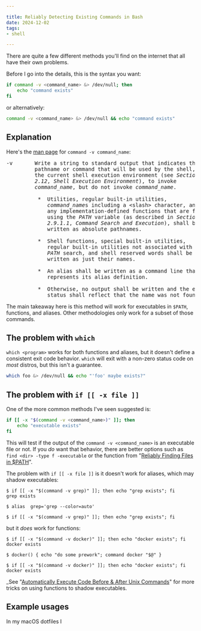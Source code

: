 ```yaml
---

title: Reliably Detecting Existing Commands in Bash
date: 2024-12-02
tags:
- shell

---
```


There are quite a few different methods you'll find on the internet that all have their own problems.

Before I go into the details, this is the syntax you want:

```bash
if command -v <command_name> &> /dev/null; then
	echo "command exists"
fi
```

or alternatively:

```bash
command -v <command_name> &> /dev/null && echo "command exists"
```

## Explanation

Here's the [man page](https://man7.org/linux/man-pages/man1/command.1p.html) for `command -v command_name`:

<pre>
-v       Write a string to standard output that indicates the  
         pathname or command that will be used by the shell, in  
         the current shell execution environment (see <i>Section  
         2.12</i>, <i>Shell Execution Environment</i>), to invoke  
         <i>command_name</i>, but do not invoke <i>command_name</i>.  
  
          *  Utilities, regular built-in utilities,  
             <i>command_name</i>s including a &lt;slash&gt; character, and  
             any implementation-defined functions that are found  
             using the <i>PATH</i> variable (as described in <i>Section  
             2.9.1.1</i>, <i>Command Search and Execution</i>), shall be  
             written as absolute pathnames.  
  
          *  Shell functions, special built-in utilities,  
             regular built-in utilities not associated with a  
             <i>PATH</i> search, and shell reserved words shall be  
             written as just their names.  
  
          *  An alias shall be written as a command line that  
             represents its alias definition.  
  
          *  Otherwise, no output shall be written and the exit  
             status shall reflect that the name was not found.
</pre>

The main takeaway here is this method will work for executables in `$PATH`, functions, and aliases. Other methodologies only work for a subset of those commands.

## The problem with `which`

`which <program>` works for both functions and aliases, but it doesn't define a consistent exit code behavior. `which` will exit with a non-zero status code on _most_ distros, but this isn't a guarantee.

```bash
which foo &> /dev/null && echo "'foo' maybe exists?"
```

## The problem with `if [[ -x file ]]`

One of the more common methods I've seen suggested is:

```bash
if [[ -x "$(command -v <command_name>)" ]]; then
	echo "executable exists"
fi
```

This will test if the output of the `command -v <command_name>` is an executable file or not. If you _do_ want that behavior, there are better options such as `find <dir> -type f -executable` or the function from "[Reliably Finding Files in $PATH](blog/reliably-finding-files-in-path)".

The problem with `if [[ -x file ]]` is it doesn't work for aliases, which may shadow executables:

```shell
$ if [[ -x "$(command -v grep)" ]]; then echo "grep exists"; fi
grep exists

$ alias  grep='grep --color=auto'

$ if [[ -x "$(command -v grep)" ]]; then echo "grep exists"; fi
```

but it _does_ work for functions:

```shell
$ if [[ -x "$(command -v docker)" ]]; then echo "docker exists"; fi
docker exists

$ docker() { echo "do some prework"; command docker "$@" }

$ if [[ -x "$(command -v docker)" ]]; then echo "docker exists"; fi
docker exists
```

_See "[Automatically Execute Code Before & After Unix Commands](/blog/automatically-execute-code-before-after-unix-commands)" for more tricks on using functions to shadow executables.

## Example usages

In my macOS dotfiles I 
<!--stackedit_data:
eyJoaXN0b3J5IjpbMjE3NDE0OTgsMTQ5NjkxNjc2MywtMTU3Nz
g1MzE5NSwyMDkyMTIyNzk4XX0=
-->